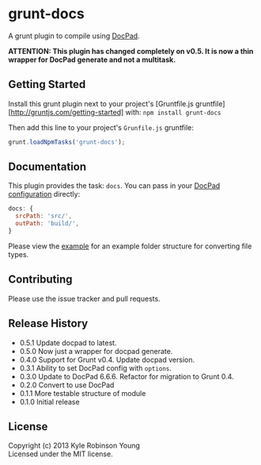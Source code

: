 # grunt-docs

A grunt plugin to compile using [DocPad](http://docpad.org/).

**ATTENTION: This plugin has changed completely on v0.5. It is now a thin
wrapper for DocPad generate and not a multitask.**

## Getting Started

Install this grunt plugin next to your project's
[Gruntfile.js gruntfile][http://gruntjs.com/getting-started] with:
`npm install grunt-docs`

Then add this line to your project's `Grunfile.js` gruntfile:

```js
grunt.loadNpmTasks('grunt-docs');
```

## Documentation

This plugin provides the task: `docs`. You can pass in your
[DocPad configuration](http://docpad.org/docs/config) directly:

```js
docs: {
  srcPath: 'src/',
  outPath: 'build/',
}
```

Please view the
[example](https://github.com/shama/grunt-docs/tree/master/example) for an
example folder structure for converting file types.

## Contributing

Please use the issue tracker and pull requests.

## Release History

* 0.5.1 Update docpad to latest.
* 0.5.0 Now just a wrapper for docpad generate.
* 0.4.0 Support for Grunt v0.4. Update docpad version.
* 0.3.1 Ability to set DocPad config with `options`.
* 0.3.0 Update to DocPad 6.6.6. Refactor for migration to Grunt 0.4.
* 0.2.0 Convert to use DocPad
* 0.1.1 More testable structure of module
* 0.1.0 Initial release

## License

Copyright (c) 2013 Kyle Robinson Young<br/>
Licensed under the MIT license.

